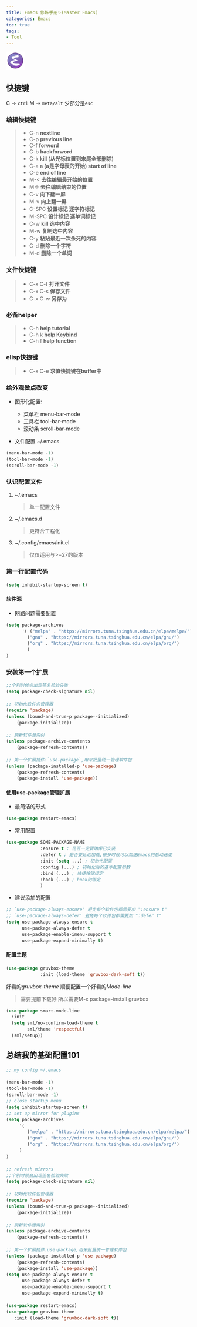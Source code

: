 ```yaml
---
title: Emacs 修炼手册✨(Master Emacs)
catagories: Emacs
toc: true
tags:
- Tool
---
```


<img src="../images/emacs_icon.svg"  width="50" height="50"> 

## 快捷键

C -> `ctrl`
M -> `meta/alt` 少部分是`esc`

### 编辑快捷键
> - C-n   **nextline**
> - C-p   **previous line**
> - C-f   **forword**
> - C-b   **backforword**
> - C-k   **kill (从光标位置到末尾全部删除)**
> - C-a   **a (a是字母表的开始) start of line**
> - C-e   **end of line**
> - M-<   **去往编辑最开始的位置**
> - M->   **去往编辑结束的位置**
> - C-v   **向下翻一屏**
> - M-v   **向上翻一屏**
> - C-SPC **设置标记 逐字符标记**
> - M-SPC **设计标记 逐单词标记**
> - C-w   **kill 选中内容**
> - M-w   **复制选中内容**
> - C-y    **粘贴最近一次杀死的内容**
> - C-d    **删除一个字符**
> - M-d    **删除一个单词**

### 文件快捷键
> - C-x C-f **打开文件**
> - C-x C-s **保存文件**
> - C-x C-w **另存为**


### 必备helper

> - C-h 		  **help tutorial**
> - C-h k 	       **help Keybind**
> - C-h f 		**help function**

### elisp快捷键

> - C-x C-e            **求值快捷键在buffer中**

### 给外观做点改变

- 图形化配置:
  - 菜单栏 menu-bar-mode
  - 工具栏 tool-bar-mode
  - 滚动条 scroll-bar-mode

- 文件配置 ~/.emacs

```lisp
(menu-bar-mode -1)
(tool-bar-mode -1)
(scroll-bar-mode -1)
```

### 认识配置文件

1. ~/.emacs

    > 单一配置文件

2. ~/.emacs.d

    > 更符合工程化

3. ~/.config/emacs/init.el

    > 仅仅适用与>=27的版本

### 第一行配置代码

```lisp
(setq inhibit-startup-screen t)
```

#### 软件源

- 网路问题需要配置

```lisp
(setq package-archives
      '( ("melpa" . "https://mirrors.tuna.tsinghua.edu.cn/elpa/melpa/")
        ("gnu" . "https://mirrors.tuna.tsinghua.edu.cn/elpa/gnu/")
        ("org" . "https://mirrors.tuna.tsinghua.edu.cn/elpa/org/") 
        )
)
```

### 安装第一个扩展

```lisp
;;个别时候会出现签名检验失败
(setq package-check-signature nil) 

;; 初始化软件包管理器
(require 'package)
(unless (bound-and-true-p package--initialized)
    (package-initialize))

;; 刷新软件源索引
(unless package-archive-contents
    (package-refresh-contents))

;; 第一个扩展插件:`use-package`,用来批量统一管理软件包
(unless (package-installed-p 'use-package)
    (package-refresh-contents)
    (package-install 'use-package))

```

#### 使用use-package管理扩展

- 最简洁的形式

```lisp
(use-package restart-emacs)
```

- 常用配置

```lisp
(use-package SOME-PACKAGE-NAME
             :ensure t ; 是否一定要确保已安装
             :defer t ; 是否要延迟加载,很多时候可以加速Emacs的启动速度
             :init (setq ...) ; 初始化配置
             :config (...) ; 初始化后的基本配置参数
             :bind (...) ; 快捷按键绑定
             :hook (...) ; hook的绑定
             )
```

- 建议添加的配置

```lisp
;; `use-package-always-ensure' 避免每个软件包都需要加 ":ensure t" 
;; `use-package-always-defer' 避免每个软件包都需要加 ":defer t" 
(setq use-package-always-ensure t
      use-package-always-defer t
      use-package-enable-imenu-support t
      use-package-expand-minimally t)

```

#### 配置主题

```lisp
(use-package gruvbox-theme
             :init (load-theme 'gruvbox-dark-soft t))
```

好看的*gruvbox-theme*
顺便配置一个好看的*Mode-line*

> 需要提前下载好 所以需要M-x package-install gruvbox

```lisp
(use-package smart-mode-line
  :init
  (setq sml/no-confirm-load-theme t
        sml/theme 'respectful)
  (sml/setup))
```

## 总结我的基础配置101

```lisp
;; my config ~/.emacs

(menu-bar-mode -1)
(tool-bar-mode -1)
(scroll-bar-mode -1)
;; close startup menu 
(setq inhibit-startup-screen t)
;; set up mirror for plugins
(setq package-archives
     '( 
        ("melpa" . "https://mirrors.tuna.tsinghua.edu.cn/elpa/melpa/")
        ("gnu" . "https://mirrors.tuna.tsinghua.edu.cn/elpa/gnu/")
        ("org" . "https://mirrors.tuna.tsinghua.edu.cn/elpa/org/") 
     )
)

;; refresh mirrors
;;个别时候会出现签名检验失败
(setq package-check-signature nil) 

;; 初始化软件包管理器
(require 'package)
(unless (bound-and-true-p package--initialized)
    (package-initialize))

;; 刷新软件源索引
(unless package-archive-contents
    (package-refresh-contents))

;; 第一个扩展插件:use-package,用来批量统一管理软件包
(unless (package-installed-p 'use-package)
    (package-refresh-contents)
    (package-install 'use-package))
(setq use-package-always-ensure t
      use-package-always-defer t
      use-package-enable-imenu-support t
      use-package-expand-minimally t)

(use-package restart-emacs)
(use-package gruvbox-theme
   :init (load-theme 'gruvbox-dark-soft t))
```
